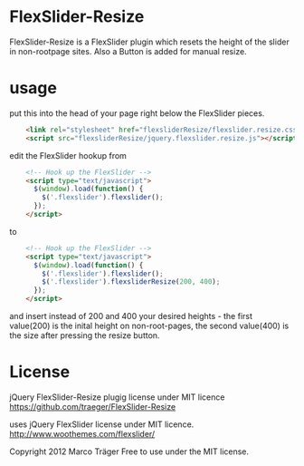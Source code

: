 FlexSlider-Resize
===
FlexSlider-Resize is a FlexSlider plugin which resets the height of the slider in
non-rootpage sites. Also a Button is added for manual resize.

usage
===
put this into the head of your page right below the FlexSlider pieces.
```html
    <link rel="stylesheet" href="flexsliderResize/flexslider.resize.css" type="text/css" media="screen" />
    <script src="flexsliderResize/jquery.flexslider.resize.js"></script>
```
    
edit the FlexSlider hookup from
```html
    <!-- Hook up the FlexSlider -->
    <script type="text/javascript">
      $(window).load(function() {
        $('.flexslider').flexslider();
      });
    </script>
```
to
```html
    <!-- Hook up the FlexSlider -->
    <script type="text/javascript">
      $(window).load(function() {
        $('.flexslider').flexslider();
        $('.flexslider').flexsliderResize(200, 400);
      });
    </script>
```
and insert instead of 200 and 400 your desired heights - the first value(200) is the inital height
on non-root-pages, the second value(400) is the size after pressing the resize button.

License
===
jQuery FlexSlider-Resize plugig license under MIT licence
https://github.com/traeger/FlexSlider-Resize

uses jQuery FlexSlider license under MIT licence.
http://www.woothemes.com/flexslider/

Copyright 2012 Marco Träger
Free to use under the MIT license.